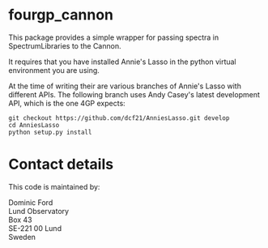 # fourgp_cannon

This package provides a simple wrapper for passing spectra in SpectrumLibraries to the Cannon.

It requires that you have installed Annie's Lasso in the python virtual environment you are using.

At the time of writing their are various branches of Annie's Lasso with different APIs. The following branch uses Andy Casey's latest development API, which is the one 4GP expects:

```
git checkout https://github.com/dcf21/AnniesLasso.git develop
cd AnniesLasso
python setup.py install
```

# Contact details
This code is maintained by:

Dominic Ford  
Lund Observatory  
Box 43  
SE-221 00 Lund  
Sweden
